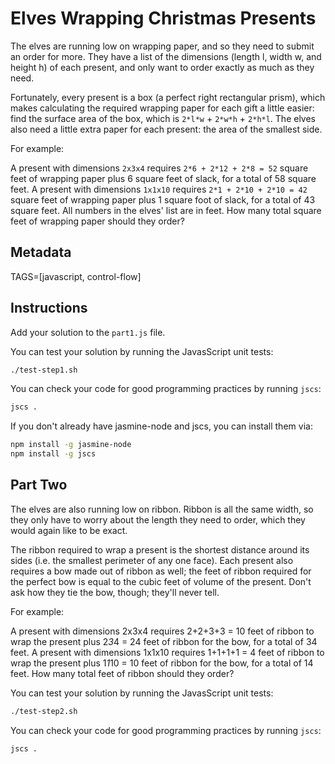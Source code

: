 # Elves Wrapping Christmas Presents

The elves are running low on wrapping paper, and so they need to submit an order for more.
They have a list of the dimensions (length l, width w, and height h) of each present,
and only want to order exactly as much as they need.

Fortunately, every present is a box (a perfect right rectangular prism), which makes
calculating the required wrapping paper for each gift a little easier: find the surface area
of the box, which is `2*l*w` + `2*w*h` + `2*h*l`. The elves also need a little extra paper
for each present: the area of the smallest side.

For example:

A present with dimensions `2x3x4` requires `2*6 + 2*12 + 2*8 = 52` square feet of wrapping
paper plus 6 square feet of slack, for a total of 58 square feet. A present with dimensions
`1x1x10` requires `2*1 + 2*10 + 2*10 = 42` square feet of wrapping paper plus 1 square foot of
slack, for a total of 43 square feet. All numbers in the elves' list are in feet. How many total
square feet of wrapping paper should they order?

## Metadata

TAGS=[javascript, control-flow]

## Instructions

Add your solution to the `part1.js` file.

You can test your solution by running the JavasScript unit tests:

```bash
./test-step1.sh
```

You can check your code for good programming practices by running `jscs`:

```bash
jscs .
```

If you don't already have jasmine-node and jscs, you can install them via:

```bash
npm install -g jasmine-node
npm install -g jscs
```

## Part Two

The elves are also running low on ribbon. Ribbon is all the same width, so
they only have to worry about the length they need to order, which they would
again like to be exact.

The ribbon required to wrap a present is the shortest distance around its
sides (i.e. the smallest perimeter of any one face). Each present also
requires a bow made out of ribbon as well; the feet of ribbon required for
the perfect bow is equal to the cubic feet of volume of the present. Don't
ask how they tie the bow, though; they'll never tell.

For example:

A present with dimensions 2x3x4 requires 2+2+3+3 = 10 feet of ribbon to wrap
the present plus 2*3*4 = 24 feet of ribbon for the bow, for a total of 34
feet. A present with dimensions 1x1x10 requires 1+1+1+1 = 4 feet of ribbon to
wrap the present plus 1*1*10 = 10 feet of ribbon for the bow, for a total of
14 feet. How many total feet of ribbon should they order?

You can test your solution by running the JavasScript unit tests:

```bash
./test-step2.sh
```

You can check your code for good programming practices by running `jscs`:

```bash
jscs .
```
